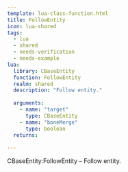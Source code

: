 ```yaml
---
template: lua-class-function.html
title: FollowEntity
icon: lua-shared
tags:
  - lua
  - shared
  - needs-verification
  - needs-example
lua:
  library: CBaseEntity
  function: FollowEntity
  realm: shared
  description: "Follow entity."
  
  arguments:
    - name: "target"
      type: CBaseEntity
    - name: "boneMerge"
      type: boolean
  returns:
    
---
```


<div class="lua__search__keywords">
CBaseEntity:FollowEntity &#x2013; Follow entity.
</div>
